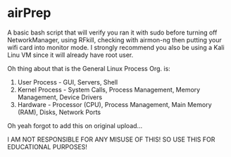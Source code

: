 # airPrep
A basic bash script that will verify you ran it with sudo before turning off NetworkManager, using RFkill, checking with airmon-ng then putting your wifi card into monitor mode. 
I strongly recommend you also be using a Kali Linu VM since it will already have root user.

Oh thing about that is the General Linux Process Org. is:

  1. User Process - GUI, Servers, Shell
  2. Kernel Process - System Calls, Process Management, Memory Management, Device Drivers
  3. Hardware - Processor (CPU), Process Management, Main Memory (RAM), Disks, Network Ports

Oh yeah forgot to add this on original upload... 

  I AM NOT RESPONSIBLE FOR ANY MISUSE OF THIS! SO USE THIS FOR EDUCATIONAL PURPOSES!
